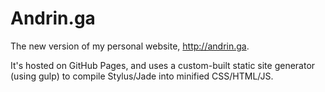 # Andrin.ga
The new version of my personal website, http://andrin.ga.

It's hosted on GitHub Pages, and uses a custom-built static site generator (using gulp) to compile Stylus/Jade into minified CSS/HTML/JS.
